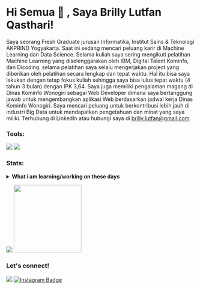 # Hi Semua 👋 , Saya Brilly Lutfan Qasthari!

Saya seorang Fresh Graduate jurusan Informatika, Institut Sains & Teknologi AKPRIND Yogyakarta. Saat ini sedang mencari peluang karir di Machine Learning dan Data Science. Selama kuliah saya sering mengikuti pelatihan Machine Learning yang diselenggarakan oleh IBM, Digital Talent Kominfo, dan Dicoding. selama pelatihan saya selalu mengerjakan project yang diberikan oleh pelatihan secara lengkap dan tepat waktu. Hal itu bisa saya lakukan dengan tetap fokus kuliah sehingga saya bisa lulus tepat waktu (4 tahun 3 bulan) dengan IPK 3,64. Saya juga memiliki pengalaman magang di Dinas Kominfo Wonogiri sebagai Web Developer dimana saya bertanggung jawab untuk mengembangkan aplikasi Web berdasarkan jadwal kerja Dinas Kominfo Wonogiri. Saya mencari peluang untuk berkontribusi lebih jauh di industri Big Data untuk mendapatkan pengetahuan dan minat yang saya miliki. Terhubung di LinkedIn atau hubungi saya di brilly.lutfan@gmail.com. 

### Tools:
<p>
    <img src="https://img.shields.io/badge/IDE-Xcode-blue?&logo=xcode" />
    <img src="https://img.shields.io/badge/Text%20Editor-Visual%20Studio%20Code-blue?&logo=visual%20studio%20code&logoColor=blue" />
</p>

### Stats:
<details>
 <summary><strong>What i am learning/working on these days</strong></summary>
    - 🔭 I’m currently working on RPA </br>
    - 🌱 I’m currently learning Python,SwiftUI and UIKit </br>
    - 👯 I’m looking to collaborate on Automation Project, Mobile Apps. </br>
    - 🤔 I’m looking for help with master of programming. hehe </br>
    - 💬 Ask me about anything.</br>
    - 📫 How to reach me: <a href="mailto:goodfe@yahoo.com">Email me!</a>  </br>
    - 😄 Pronouns: He/Him </br>
    - ⚡ Fun fact: ... </br>
</details>
<p>
    <img src="https://github-readme-stats.vercel.app/api?username=projekbrillylutfan&hide=contribs,prs&show_icons=true&hide_border=true&title_color=000" />
    <img src="https://github-readme-stats.vercel.app/api/top-langs/?username=projekbrillylutfan&layout=compact" height=180 />
</p>

### Let's connect!
<p>
    <a href="https://www.linkedin.com/in/brilly-lutfan-qasthari/" target="blank"><img src="https://img.shields.io/badge/brilly-lutfan-qasthari?style=flat&logo=linkedin" /></a>
    <a href="https://www.instagram.com/billy_lutfan_/" target="_blank">
  <img src="https://img.shields.io/badge/Follow%20on%20Instagram-%40namapengguna_anda-orange" alt="Instagram Badge" />
</a>
</p>

<!--
**bagusfe/bagusfe** is a ✨ _special_ ✨ repository because its `README.md` (this file) appears on your GitHub profile.

Here are some ideas to get you started:

- 🔭 I’m currently working on ...
- 🌱 I’m currently learning ...
- 👯 I’m looking to collaborate on ...
- 🤔 I’m looking for help with ...
- 💬 Ask me about ...
- 📫 How to reach me: ...
- 😄 Pronouns: ...
- ⚡ Fun fact: ...
-->
